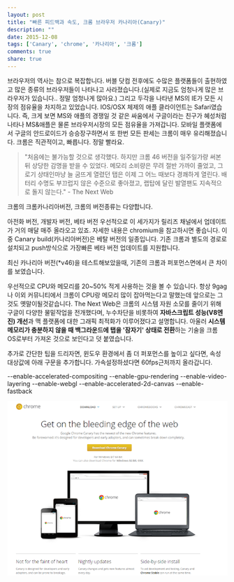 ```yaml
---
layout: post
title: "빠른 피드백과 속도, 크롬 브라우저 카나리아(Canary)"
description: ""
date: 2015-12-08
tags: ['Canary', 'chrome', '카나리아', '크롬']
comments: true
share: true
---
```


  

  

  

  

브라우저의 역사는 참으로 복잡합니다. 버블 닷컴 전후에도 수많은 플랫폼들이 출현하였고 많은 종류의 브라우저들이 나타나고 사라졌습니다.(실제로
지금도 엄청나게 많은 브라우저가 있습니다.. 정말 엄청나게 많아요.) 그리고 두각을 나타낸 MS의 IE가 모든 시장의 점유율을 차지하고
있었습니다. IOS/OSX 체제의 애플 클라이언트는 Safari였습니다. 즉, 크게 보면 MS와 애플의 경쟁일 것 같은 싸움에서 구글이라는
친구가 혜성처럼나타나 MS&애플은 물론 브라우저시장의 모든 점유율을 가져갑니다. 모바일 플랫폼에서 구글의 안드로이드가 승승장구하면서 또 한번
모든 판세는 크롬이 매우 유리해졌습니다. 크롬은 직관적이고, 빠릅니다. 정말 빨라요.

  

> "처음에는 불가능할 것으로 생각했다. 하지만 크롬 46 버전을 일주일가량 써본 뒤 상당한 감명을 받을 수 있었다. 메모리 소비량은 무려
절반 가까이 줄었고, 그로기 상태인마냥 늘 굼뜨게 열렸던 탭은 이제 그 어느 때보다 경쾌하게 열린다. 배터리 수명도 부끄럽지 않은 수준으로
좋아졌고, 랩탑에 달린 발열팬도 지속적으로 돌지 않는다." \- The Next Web

  

크롬의 크롬카나리아버전, 크롬의 버전종류는 다양합니다.

아전화 버전, 개발자 버전, 베타 버전 우선적으로 이 세가지가 릴리즈 채널에서 업데이트가 거의 매달 매주 올라오고 있죠. 자세한 내용은
chromium을 참고하시면 좋습니다. 이 중 Canary build(카나리아버전)은 베탈 버전의 일종입니다. 기존 크롬과 별도의 경로로
설치되고 push방식으로 가장빠른 베타 버전 업데이트를 지원합니다.

  

최신 카나리아 버전(*v46)을 테스트해보았을때, 기존의 크롬과 퍼포먼스면에서 큰 차이를 보였습니다.

우선적으로 CPU와 메모리를 20~50% 적게 사용하는 것을 볼 수 있습니다. 항상 9gag나 이외 커뮤니티에서 크롬이 CPU랑 메모리 많이
잡아먹는다고 말했는데 앞으로는 그것도 옛말이될것같습니다. The Next Web은 크롬의 시스템 자원 소모를 줄이기 위해 구글이 다양한
물밑작업을 전개했다며, 누수차단을 비롯하여 **자바스크립트 성능(V8엔진) 개선**과 맥 플랫폼에 대한 그래픽 최적화가 이루어졌다고
설명합니다. 아울러 **시스템 메모리가 충분하지 않을 때 백그라운드에 탭을 '잠자기' 상태로 전환**하는 기술을 크롬 OS로부터 가져온
것으로 보인다고 덧 붙였습니다.

  

추가로 간단한 팁을 드리자면, 윈도우 환경에서 좀 더 퍼포먼스를 높이고 싶다면, 속성 대상값에 아래 구문을 추가합니다. 가속설정하셨다면
60fps근처까지 올라갑니다.

\--enable-accelerated-compositing --enable-gpu-rendering --enable-video-
layering --enable-webgl --enable-accelerated-2d-canvas --enable-fastback

  

  

  

  

![](/assets/images/posts/408/2737F741566640362A5CD9.PNG)

  

